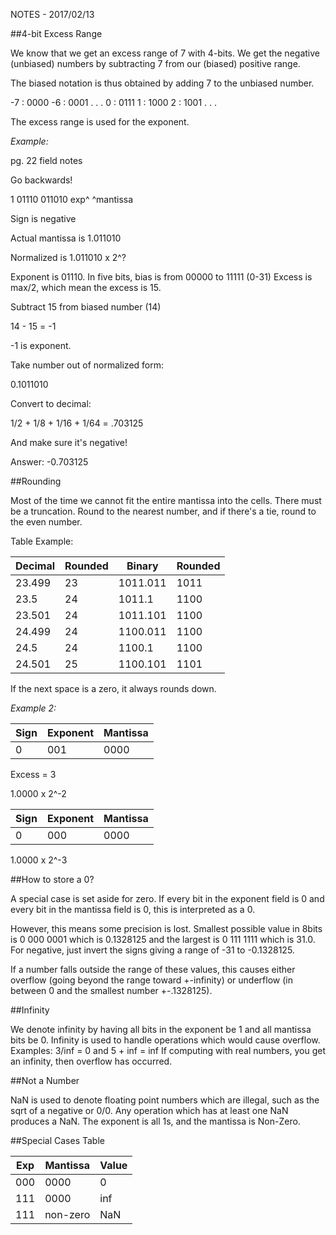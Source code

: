 NOTES - 2017/02/13

##4-bit Excess Range

We know that we get an excess range of 7 with 4-bits. We get the negative
(unbiased) numbers by subtracting 7 from our (biased) positive range.

The biased notation is thus obtained by adding 7 to the unbiased number.

-7 : 0000
-6 : 0001
.
.
.
0  : 0111
1  : 1000
2  : 1001
.
.
.

The excess range is used for the exponent. 

*Example:*

pg. 22 field notes

Go backwards!

1 01110 011010
  exp^  ^mantissa

Sign is negative

Actual mantissa is 1.011010

Normalized is 1.011010 x 2^?

Exponent is 01110. In five bits, bias is from 00000 to 11111 (0-31)
Excess is max/2, which mean the excess is 15.

Subtract 15 from biased number (14)

14 - 15 = -1

-1 is exponent.

Take number out of normalized form:

0.1011010

Convert to decimal:

1/2 + 1/8 + 1/16 + 1/64 = .703125

And make sure it's negative!

Answer: -0.703125


##Rounding

Most of the time we cannot fit the entire mantissa into the cells. There
must be a truncation. Round to the nearest number, and if there's a tie,
round to the even number.

Table Example:

|Decimal|Rounded|Binary  |Rounded|
|-------|-------|--------|-------|
|23.499 |  23   |1011.011| 1011  |
|23.5   |  24   |1011.1  | 1100  |
|23.501 |  24   |1011.101| 1100  |
|24.499 |  24   |1100.011| 1100  |
|24.5   |  24   |1100.1  | 1100  |
|24.501 |  25   |1100.101| 1101  |


If the next space is a zero, it always rounds down.

*Example 2:*

|Sign|Exponent|Mantissa|
|----|--------|--------|
|0   |001     |0000    |

Excess = 3

1.0000 x 2^-2

|Sign|Exponent|Mantissa|
|----|--------|--------|
|0   |000     |0000    |

1.0000 x 2^-3

##How to store a 0?

A special case is set aside for zero. If every bit in the exponent field
is 0 and every bit in the mantissa field is 0, this is interpreted as a 0.

However, this means some precision is lost. Smallest possible value in
8bits is 0 000 0001 which is 0.1328125 and the largest is 0 111 1111 which
is 31.0. For negative, just invert the signs giving a range of -31 to
-0.1328125.

If a number falls outside the range of these values, this causes either
overflow (going beyond the range toward +-infinity) or underflow
(in between 0 and the smallest number +-.1328125).

##Infinity

We denote infinity by having all bits in the exponent be 1 and all
mantissa bits be 0. Infinity is used to handle operations which would
cause overflow. Examples: 3/inf = 0 and 5 + inf = inf
If computing with real numbers, you get an infinity, then overflow has
occurred.

##Not a Number

NaN is used to denote floating point numbers which are illegal, such as
the sqrt of a negative or 0/0. Any operation which has at least one NaN
produces a NaN. The exponent is all 1s, and the mantissa is Non-Zero.


##Special Cases Table

|Exp|Mantissa|Value|
|---|--------|-----|
|000|0000    |  0  |
|111|0000    | inf |
|111|non-zero| NaN |
